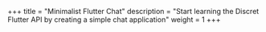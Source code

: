 +++
title = "Minimalist Flutter Chat"
description = "Start learning the Discret Flutter API by creating a simple chat application"
weight = 1
+++